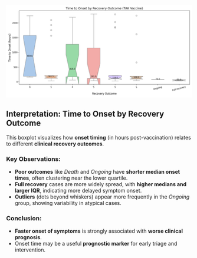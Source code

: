 
![Boxplot Recovery](../plots/onset_boxplot.png)

## Interpretation: Time to Onset by Recovery Outcome

This boxplot visualizes how **onset timing** (in hours post-vaccination) relates to different **clinical recovery outcomes**.

### Key Observations:

- **Poor outcomes** like *Death* and *Ongoing* have **shorter median onset times**, often clustering near the lower quartile.
- **Full recovery** cases are more widely spread, with **higher medians and larger IQR**, indicating more delayed symptom onset.
- **Outliers** (dots beyond whiskers) appear more frequently in the *Ongoing* group, showing variability in atypical cases.

### Conclusion:

- **Faster onset of symptoms** is strongly associated with **worse clinical prognosis**.
- Onset time may be a useful **prognostic marker** for early triage and intervention.
